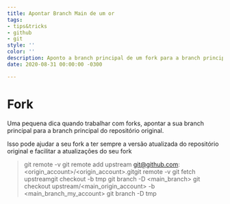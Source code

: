 ```yaml
---
title: Apontar Branch Main de um or
tags:
- tips&tricks
- github
- git
style: ''
color: ''
description: Aponto a branch principal de um fork para a branch principal da origem
date: 2020-08-31 00:00:00 -0300

---
```

# Fork

Uma pequena dica quando trabalhar com forks, apontar a sua branch principal para a branch principal do repositório original.

Isso pode ajudar a seu fork a ter sempre a versão atualizada do repositório original e facilitar a atualizações do seu fork

> git remote -v
> git remote add upstream git@github.com:<origin_account>/<origin_account>.gitgit
> remote -v
> git fetch upstreamgit checkout -b tmp
> git branch -D <main_branch>
> git checkout upstream/<main_origin_account> -b <main_branch_my_account>
> git branch -D tmp